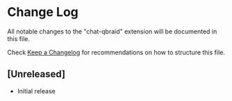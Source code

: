 # Change Log

All notable changes to the "chat-qbraid" extension will be documented in this file.

Check [Keep a Changelog](http://keepachangelog.com/) for recommendations on how to structure this file.

## [Unreleased]

- Initial release